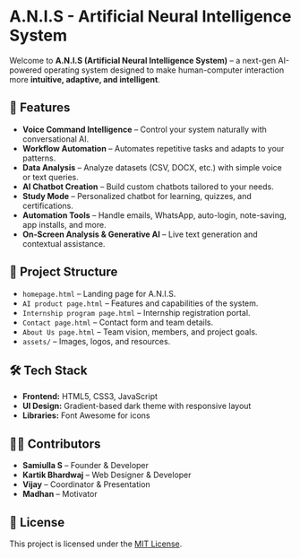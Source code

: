 # A.N.I.S - Artificial Neural Intelligence System

Welcome to **A.N.I.S (Artificial Neural Intelligence System)** – a next-gen AI-powered operating system designed to make human-computer interaction more **intuitive, adaptive, and intelligent**.

## 🚀 Features
- **Voice Command Intelligence** – Control your system naturally with conversational AI.
- **Workflow Automation** – Automates repetitive tasks and adapts to your patterns.
- **Data Analysis** – Analyze datasets (CSV, DOCX, etc.) with simple voice or text queries.
- **AI Chatbot Creation** – Build custom chatbots tailored to your needs.
- **Study Mode** – Personalized chatbot for learning, quizzes, and certifications.
- **Automation Tools** – Handle emails, WhatsApp, auto-login, note-saving, app installs, and more.
- **On-Screen Analysis & Generative AI** – Live text generation and contextual assistance.

## 📂 Project Structure
- `homepage.html` – Landing page for A.N.I.S.
- `AI product page.html` – Features and capabilities of the system.
- `Internship program page.html` – Internship registration portal.
- `Contact page.html` – Contact form and team details.
- `About Us page.html` – Team vision, members, and project goals.
- `assets/` – Images, logos, and resources.

## 🛠️ Tech Stack
- **Frontend:** HTML5, CSS3, JavaScript
- **UI Design:** Gradient-based dark theme with responsive layout
- **Libraries:** Font Awesome for icons

## 👨‍💻 Contributors
- **Samiulla S** – Founder & Developer  
- **Kartik Bhardwaj** – Web Designer & Developer  
- **Vijay** – Coordinator & Presentation  
- **Madhan** – Motivator  

## 📜 License
This project is licensed under the [MIT License](./LICENSE).